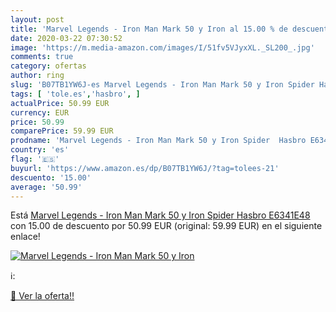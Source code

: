 ```yaml
---
layout: post
title: 'Marvel Legends - Iron Man Mark 50 y Iron al 15.00 % de descuento'
date: 2020-03-22 07:30:52
image: 'https://m.media-amazon.com/images/I/51fv5VJyxXL._SL200_.jpg'
comments: true
category: ofertas
author: ring
slug: 'B07TB1YW6J-es Marvel Legends - Iron Man Mark 50 y Iron Spider Hasbro...'
tags: [ 'tole.es','hasbro', ]
actualPrice: 50.99 EUR
currency: EUR
price: 50.99
comparePrice: 59.99 EUR
prodname: 'Marvel Legends - Iron Man Mark 50 y Iron Spider  Hasbro E6341E48 '
country: 'es'
flag: '🇪🇸'
buyurl: 'https://www.amazon.es/dp/B07TB1YW6J/?tag=tolees-21'
descuento: '15.00'
average: '50.99'
---
```


Está [Marvel Legends - Iron Man Mark 50 y Iron Spider  Hasbro E6341E48 ](https://www.amazon.es/dp/B07TB1YW6J/?tag=tolees-21) con 15.00 de descuento por 50.99 EUR (original: 59.99 EUR) en el siguiente enlace!

[![Marvel Legends - Iron Man Mark 50 y Iron](https://m.media-amazon.com/images/I/51fv5VJyxXL._SL200_.jpg)](https://www.amazon.es/dp/B07TB1YW6J/?tag=tolees-21)

ℹ️:


[🛒 Ver la oferta!!](https://www.amazon.es/dp/B07TB1YW6J/?tag=tolees-21)
